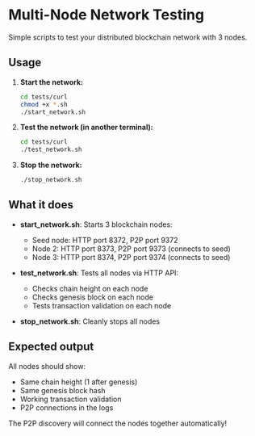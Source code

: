 # Multi-Node Network Testing

Simple scripts to test your distributed blockchain network with 3 nodes.

## Usage

1. **Start the network:**
   ```bash
   cd tests/curl
   chmod +x *.sh
   ./start_network.sh
   ```

2. **Test the network (in another terminal):**
   ```bash
   cd tests/curl
   ./test_network.sh
   ```

3. **Stop the network:**
   ```bash
   ./stop_network.sh
   ```

## What it does

- **start_network.sh**: Starts 3 blockchain nodes:
  - Seed node: HTTP port 8372, P2P port 9372
  - Node 2: HTTP port 8373, P2P port 9373 (connects to seed)
  - Node 3: HTTP port 8374, P2P port 9374 (connects to seed)

- **test_network.sh**: Tests all nodes via HTTP API:
  - Checks chain height on each node
  - Checks genesis block on each node  
  - Tests transaction validation on each node

- **stop_network.sh**: Cleanly stops all nodes

## Expected output

All nodes should show:
- Same chain height (1 after genesis)
- Same genesis block hash
- Working transaction validation
- P2P connections in the logs

The P2P discovery will connect the nodes together automatically!